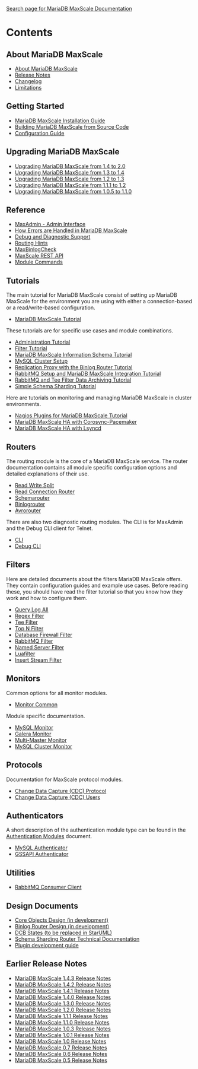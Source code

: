 
[Search page for MariaDB MaxScale Documentation](http://mariadb-corporation.github.io/MaxScale/Search/)

# Contents

## About MariaDB MaxScale

 - [About MariaDB MaxScale](About/About-MaxScale.md)
 - [Release Notes](Release-Notes/MaxScale-2.1.1-Release-Notes.md)
 - [Changelog](Changelog.md)
 - [Limitations](About/Limitations.md)

## Getting Started

 - [MariaDB MaxScale Installation Guide](Getting-Started/MariaDB-MaxScale-Installation-Guide.md)
 - [Building MariaDB MaxScale from Source Code](Getting-Started/Building-MaxScale-from-Source-Code.md)
 - [Configuration Guide](Getting-Started/Configuration-Guide.md)

## Upgrading MariaDB MaxScale

- [Upgrading MariaDB MaxScale from 1.4 to 2.0](Upgrading/Upgrading-To-MaxScale-2.0.md)
- [Upgrading MariaDB MaxScale from 1.3 to 1.4](Upgrading/Upgrading-To-MaxScale-1.4.md)
- [Upgrading MariaDB MaxScale from 1.2 to 1.3](Upgrading/Upgrading-To-MaxScale-1.3.md)
- [Upgrading MariaDB MaxScale from 1.1.1 to 1.2](Upgrading/Upgrading-To-MaxScale-1.2.md)
- [Upgrading MariaDB MaxScale from 1.0.5 to 1.1.0](Upgrading/Upgrading-To-MaxScale-1.1.0.md)

## Reference

 - [MaxAdmin - Admin Interface](Reference/MaxAdmin.md)
 - [How Errors are Handled in MariaDB MaxScale](Reference/How-errors-are-handled-in-MaxScale.md)
 - [Debug and Diagnostic Support](Reference/Debug-And-Diagnostic-Support.md)
 - [Routing Hints](Reference/Hint-Syntax.md)
 - [MaxBinlogCheck](Reference/MaxBinlogCheck.md)
 - [MaxScale REST API](REST-API/API.md)
 - [Module Commands](Reference/Module-Commands.md)

## Tutorials

The main tutorial for MariaDB MaxScale consist of setting up MariaDB MaxScale for the environment you are using with either a connection-based or a read/write-based configuration.

 - [MariaDB MaxScale Tutorial](Tutorials/MaxScale-Tutorial.md)

These tutorials are for specific use cases and module combinations.

 - [Administration Tutorial](Tutorials/Administration-Tutorial.md)
 - [Filter Tutorial](Tutorials/Filter-Tutorial.md)
 - [MariaDB MaxScale Information Schema Tutorial](Tutorials/MaxScale-Information-Schema.md)
 - [MySQL Cluster Setup](Tutorials/MySQL-Cluster-Setup.md)
 - [Replication Proxy with the Binlog Router Tutorial](Tutorials/Replication-Proxy-Binlog-Router-Tutorial.md)
 - [RabbitMQ Setup and MariaDB MaxScale Integration Tutorial](Tutorials/RabbitMQ-Setup-And-MaxScale-Integration.md)
 - [RabbitMQ and Tee Filter Data Archiving Tutorial](Tutorials/RabbitMQ-And-Tee-Archiving.md)
 - [Simple Schema Sharding Tutorial](Tutorials/Simple-Sharding-Tutorial.md)

Here are tutorials on monitoring and managing MariaDB MaxScale in cluster environments.

 - [Nagios Plugins for MariaDB MaxScale Tutorial](Tutorials/Nagios-Plugins.md)
 - [MariaDB MaxScale HA with Corosync-Pacemaker](Tutorials/MaxScale-HA-with-Corosync-Pacemaker.md)
 - [MariaDB MaxScale HA with Lsyncd](Tutorials/MaxScale-HA-with-lsyncd.md)

## Routers

The routing module is the core of a MariaDB MaxScale service. The router documentation
contains all module specific configuration options and detailed explanations
of their use.

 - [Read Write Split](Routers/ReadWriteSplit.md)
 - [Read Connection Router](Routers/ReadConnRoute.md)
 - [Schemarouter](Routers/SchemaRouter.md)
 - [Binlogrouter](Routers/Binlogrouter.md)
 - [Avrorouter](Routers/Avrorouter.md)

There are also two diagnostic routing modules. The CLI is for MaxAdmin and
the Debug CLI client for Telnet.

 - [CLI](Routers/CLI.md)
 - [Debug CLI](Routers/Debug-CLI.md)

## Filters

Here are detailed documents about the filters MariaDB MaxScale offers. They contain configuration guides and example use cases. Before reading these, you should have read the filter tutorial so that you know how they work and how to configure them.

 - [Query Log All](Filters/Query-Log-All-Filter.md)
 - [Regex Filter](Filters/Regex-Filter.md)
 - [Tee Filter](Filters/Tee-Filter.md)
 - [Top N Filter](Filters/Top-N-Filter.md)
 - [Database Firewall Filter](Filters/Database-Firewall-Filter.md)
 - [RabbitMQ Filter](Filters/RabbitMQ-Filter.md)
 - [Named Server Filter](Filters/Named-Server-Filter.md)
 - [Luafilter](Filters/Luafilter.md)
 - [Insert Stream Filter](Filters/Insert-Stream-Filter.md)

## Monitors

Common options for all monitor modules.

 - [Monitor Common](Monitors/Monitor-Common.md)

Module specific documentation.

 - [MySQL Monitor](Monitors/MySQL-Monitor.md)
 - [Galera Monitor](Monitors/Galera-Monitor.md)
 - [Multi-Master Monitor](Monitors/MM-Monitor.md)
 - [MySQL Cluster Monitor](Monitors/NDB-Cluster-Monitor.md)

## Protocols

Documentation for MaxScale protocol modules.

 - [Change Data Capture (CDC) Protocol](Protocols/CDC.md)
 - [Change Data Capture (CDC) Users](Protocols/CDC_users.md)

## Authenticators

A short description of the authentication module type can be found in the
[Authentication Modules](Authenticators/Authentication-Modules.md)
document.

 - [MySQL Authenticator](Authenticators/MySQL-Authenticator.md)
 - [GSSAPI Authenticator](Authenticators/GSSAPI-Authenticator.md)

## Utilities

 - [RabbitMQ Consumer Client](Filters/RabbitMQ-Consumer-Client.md)

## Design Documents

 - [Core Objects Design (in development)](http://mariadb-corporation.github.io/MaxScale/Design-Documents/core-objects-html-docs)
 - [Binlog Router Design (in development)](http://mariadb-corporation.github.io/MaxScale/Design-Documents/binlog-router-html-docs)
 - [DCB States (to be replaced in StarUML)](Design-Documents/DCB-States.pdf)
 - [Schema Sharding Router Technical Documentation](Design-Documents/SchemaRouter-technical.md)
 - [Plugin development guide](Design-Documents/Plugin-development-guide.md)

## Earlier Release Notes

 - [MariaDB MaxScale 1.4.3 Release Notes](Release-Notes/MaxScale-1.4.3-Release-Notes.md)
 - [MariaDB MaxScale 1.4.2 Release Notes](Release-Notes/MaxScale-1.4.2-Release-Notes.md)
 - [MariaDB MaxScale 1.4.1 Release Notes](Release-Notes/MaxScale-1.4.1-Release-Notes.md)
 - [MariaDB MaxScale 1.4.0 Release Notes](Release-Notes/MaxScale-1.4.0-Release-Notes.md)
 - [MariaDB MaxScale 1.3.0 Release Notes](Release-Notes/MaxScale-1.3.0-Release-Notes.md)
 - [MariaDB MaxScale 1.2.0 Release Notes](Release-Notes/MaxScale-1.2.0-Release-Notes.md)
 - [MariaDB MaxScale 1.1.1 Release Notes](Release-Notes/MaxScale-1.1.1-Release-Notes.md)
 - [MariaDB MaxScale 1.1.0 Release Notes](Release-Notes/MaxScale-1.1-Release-Notes.md)
 - [MariaDB MaxScale 1.0.3 Release Notes](Release-Notes/MaxScale-1.0.3-Release-Notes.md)
 - [MariaDB MaxScale 1.0.1 Release Notes](Release-Notes/MaxScale-1.0.1-Release-Notes.md)
 - [MariaDB MaxScale 1.0 Release Notes](Release-Notes/MaxScale-1.0-Release-Notes.md)
 - [MariaDB MaxScale 0.7 Release Notes](Release-Notes/MaxScale-0.7-Release-Notes.md)
 - [MariaDB MaxScale 0.6 Release Notes](Release-Notes/MaxScale-0.6-Release-Notes.md)
 - [MariaDB MaxScale 0.5 Release Notes](Release-Notes/MaxScale-0.5-Release-Notes.md)
